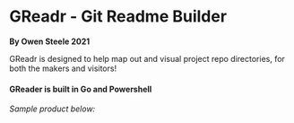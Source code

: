 # GReadr - Git Readme Builder

 **By Owen Steele 2021**

GReadr is designed to help map out and visual project repo directories, for both the makers and visitors!

#### GReader is built in Go and Powershell

*Sample product below:*